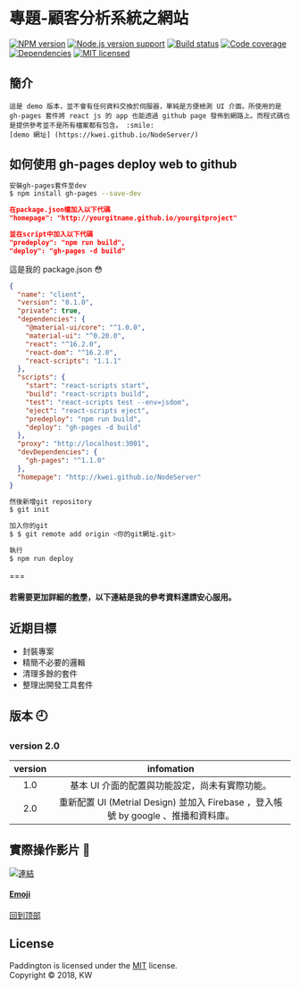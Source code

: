 # 專題-顧客分析系統之網站

[![NPM version][shield-npm]](#)
[![Node.js version support][shield-node]](#)
[![Build status][shield-build]](#)
[![Code coverage][shield-coverage]](#)
[![Dependencies][shield-dependencies]](#)
[![MIT licensed][shield-license]](#)



[shield-coverage]: https://img.shields.io/badge/coverage-100%25-brightgreen.svg
[shield-dependencies]: https://img.shields.io/badge/dependencies-up%20to%20date-brightgreen.svg
[shield-license]: https://img.shields.io/badge/license-MIT-blue.svg
[shield-node]: https://img.shields.io/badge/node.js%20support-0.10–5-brightgreen.svg
[shield-npm]: https://img.shields.io/badge/npm-v3.2.0-blue.svg
[shield-build]: https://img.shields.io/badge/build-passing-brightgreen.svg

## 簡介
```
這是 demo 版本，並不會有任何資料交換於伺服器，單純是方便檢測 UI 介面。所使用的是 gh-pages 套件將 react js 的 app 也能透過 github page 發佈到網路上。而程式碼也是提供參考並不是所有檔案都有包含。 :smile:
[demo 網址] (https://kwei.github.io/NodeServer/)
```

## 如何使用 gh-pages deploy web to github
```Bash
安裝gh-pages套件至dev
$ npm install gh-pages --save-dev
```

```JSON
在package.json檔加入以下代碼
"homepage": "http://yourgitname.github.io/yourgitproject"
```

```JSON
並在script中加入以下代碼
"predeploy": "npm run build",
"deploy": "gh-pages -d build"
```
這是我的 package.json :flushed:
```JSON
{
  "name": "client",
  "version": "0.1.0",
  "private": true,
  "dependencies": {
    "@material-ui/core": "^1.0.0",
    "material-ui": "^0.20.0",
    "react": "^16.2.0",
    "react-dom": "^16.2.0",
    "react-scripts": "1.1.1"
  },
  "scripts": {
    "start": "react-scripts start",
    "build": "react-scripts build",
    "test": "react-scripts test --env=jsdom",
    "eject": "react-scripts eject",
    "predeploy": "npm run build",
    "deploy": "gh-pages -d build"
  },
  "proxy": "http://localhost:3001",
  "devDependencies": {
    "gh-pages": "^1.1.0"
  },
  "homepage": "http://kwei.github.io/NodeServer"
}
```

```Bash
然後新增git repository
$ git init

加入你的git
$ $ git remote add origin <你的git網址.git>

執行
$ npm run deploy
```
===

#### 若需要更加詳細的[教學](https://github.com/gitname/react-gh-pages)，以下連結是我的參考資料還請安心服用。


## 近期目標
  * 封裝專案
  * 精簡不必要的邏輯
  * 清理多餘的套件
  * 整理出開發工具套件

## 版本 :clock9:

### version 2.0 

|version|infomation|
| :---: |  :----:  |
|      1.0      | 基本 UI 介面的配置與功能設定，尚未有實際功能。|
|      2.0      | 重新配置 UI (Metrial Design) 並加入 Firebase ，登入帳號 by google 、推播和資料庫。|

## 實際操作影片 :eyes:
 [![連結](https://github.com/kwei/NodeServer/blob/master/DEMO%E6%88%AA%E5%9C%96.PNG)](https://drive.google.com/drive/folders/1kSFhl8Pp8g9oYFsHXrEk4QhbkXAbUxKY)

#### [Emoji](https://www.webpagefx.com/tools/emoji-cheat-sheet/)

[回到顶部](#top)

License
-------

Paddington is licensed under the [MIT](#) license.  
Copyright &copy; 2018, KW
